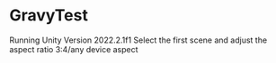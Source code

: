 # GravyTest
Running Unity Version 2022.2.1f1
Select the first scene and adjust the aspect ratio 3:4/any device aspect
